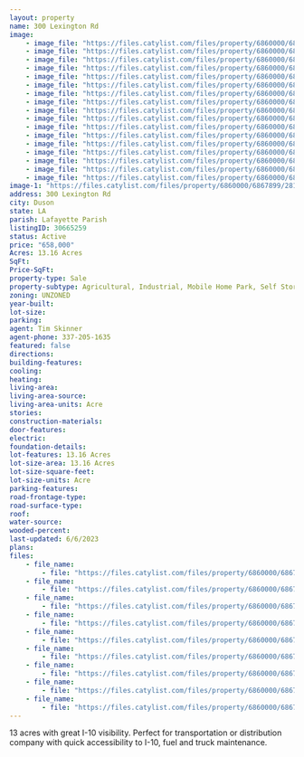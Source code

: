 ```yaml
---
layout: property
name: 300 Lexington Rd
image:
    - image_file: "https://files.catylist.com/files/property/6860000/6867899/28219738_Screenshot_2023_06_06_at_3.04.24_PM.png"
    - image_file: "https://files.catylist.com/files/property/6860000/6867899/25440824_300BlkLexington_2.jpg"
    - image_file: "https://files.catylist.com/files/property/6860000/6867899/25440831_300BlkLexington_6.jpg"
    - image_file: "https://files.catylist.com/files/property/6860000/6867899/25440852_300BlkLexington_8.jpg"
    - image_file: "https://files.catylist.com/files/property/6860000/6867899/25440858_300BlkLexington_9.jpg"
    - image_file: "https://files.catylist.com/files/property/6860000/6867899/25440862_300BlkLexington_10.jpg"
    - image_file: "https://files.catylist.com/files/property/6860000/6867899/25440902_300BlkLexington_12.jpg"
    - image_file: "https://files.catylist.com/files/property/6860000/6867899/25440903_300BlkLexington_13.jpg"
    - image_file: "https://files.catylist.com/files/property/6860000/6867899/25440891_300BlkLexington_14.jpg"
    - image_file: "https://files.catylist.com/files/property/6860000/6867899/25464685_LA_95__I_10__ShopRite__Frog_City_View___Tim___300_Blk_Lexington_Dr_1.jpg"
    - image_file: "https://files.catylist.com/files/property/6860000/6867899/25464686_Loves__Shop_Rite_View___Tim___300_Blk_Lexington_Dr.jpg"
    - image_file: "https://files.catylist.com/files/property/6860000/6867899/25464689_Patriot_Construction__I10__Hwy_1096_View___Tim___300_Blk_Lexington_Dr.jpg"
    - image_file: "https://files.catylist.com/files/property/6860000/6867899/25464687_MIre_Hwy__Lexington__Cutlass_Ln_View___Tim___300_Blk_Lexington_Dr_2.jpg"
    - image_file: "https://files.catylist.com/files/property/6860000/6867899/25464688_Patriot_Construction__I_10_View___Tim___300_Blk_Lexington_Dr.jpg"
    - image_file: "https://files.catylist.com/files/property/6860000/6867899/28219739_Screenshot_2023_06_06_at_3.04.56_PM.png"
    - image_file: "https://files.catylist.com/files/property/6860000/6867899/28219720_1.png"
    - image_file: "https://files.catylist.com/files/property/6860000/6867899/28219721_2.png"
image-1: "https://files.catylist.com/files/property/6860000/6867899/28121288_Screenshot_2023_03_21_at_11.34.57_AM.png"
address: 300 Lexington Rd
city: Duson
state: LA
parish: Lafayette Parish
listingID: 30665259
status: Active
price: "658,000"
Acres: 13.16 Acres
SqFt:
Price-SqFt:
property-type: Sale
property-subtype: Agricultural, Industrial, Mobile Home Park, Self Storage, Vacation/Resort, Other
zoning: UNZONED
year-built:
lot-size:
parking:
agent: Tim Skinner
agent-phone: 337-205-1635
featured: false
directions:
building-features:
cooling:
heating:
living-area:
living-area-source:
living-area-units: Acre
stories:
construction-materials:
door-features:
electric:
foundation-details:
lot-features: 13.16 Acres
lot-size-area: 13.16 Acres
lot-size-square-feet:
lot-size-units: Acre
parking-features:
road-frontage-type:
road-surface-type:
roof:
water-source:
wooded-percent:
last-updated: 6/6/2023
plans:
files:
    - file_name: 
        - file: "https://files.catylist.com/files/property/6860000/6867899/raw_25441232_Flood_Disc__Tim___Chad___300_Blk_Lexington_Rd.pdf"
    - file_name: 
        - file: "https://files.catylist.com/files/property/6860000/6867899/raw_25462264_Boundary_Survey_Parcel_2A_SS.pdf"
    - file_name: 
        - file: "https://files.catylist.com/files/property/6860000/6867899/raw_25464794_LA_95__I_10__ShopRite__Frog_City_View___Tim___300_Blk_Lexington_Dr_1.pdf"
    - file_name: 
        - file: "https://files.catylist.com/files/property/6860000/6867899/raw_25464796_Loves__Shop_Rite_View___Tim___300_Blk_Lexington_Dr.pdf"
    - file_name: 
        - file: "https://files.catylist.com/files/property/6860000/6867899/raw_25464797_MIre_Hwy__Lexington__Cutlass_Ln_View___Tim___300_Blk_Lexington_Dr_2.pdf"
    - file_name: 
        - file: "https://files.catylist.com/files/property/6860000/6867899/raw_25464798_Patriot_Construction__I_10_View___Tim___300_Blk_Lexington_Dr.pdf"
    - file_name: 
        - file: "https://files.catylist.com/files/property/6860000/6867899/raw_25464799_Patriot_Construction__I10__Hwy_1096_View___Tim___300_Blk_Lexington_Dr.pdf"
    - file_name: 
        - file: "https://files.catylist.com/files/property/6860000/6867899/raw_25464800_Scrollable_Inked_Aerials___Tim___300_Blk_Lexington_Dr.pdf"
    - file_name: 
        - file: "https://files.catylist.com/files/property/6860000/6867899/raw_28219722_Flyer__300_Lexington_Rd._Rayne__La.___Tim___4__copy.pdf"
---
```

13 acres with great I-10 visibility. Perfect for transportation or distribution company with quick accessibility to I-10, fuel and truck maintenance.
